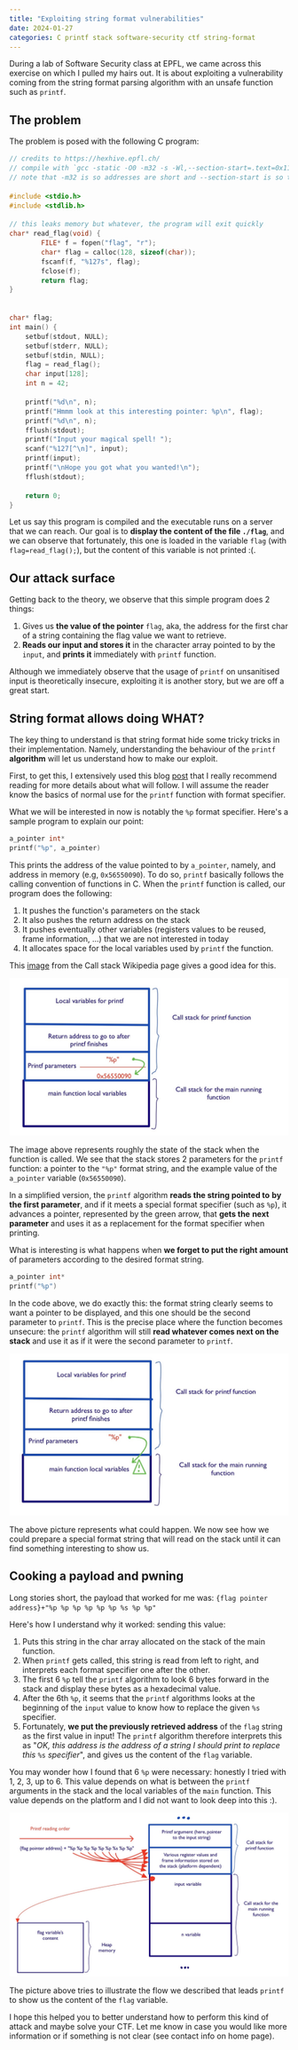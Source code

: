 ```yaml
---
title: "Exploiting string format vulnerabilities"
date: 2024-01-27
categories: C printf stack software-security ctf string-format
---
```


During a lab of Software Security class at EPFL, we came across this exercise on
which I pulled my hairs out. It is about exploiting a vulnerability coming from
the string format parsing algorithm with an unsafe function such as `printf`.

## The problem

The problem is posed with the following C program:

```c
// credits to https://hexhive.epfl.ch/
// compile with `gcc -static -O0 -m32 -s -Wl,--section-start=.text=0x11111111 2.c`
// note that -m32 is so addresses are short and --section-start is so there's no NULL in the address

#include <stdio.h>
#include <stdlib.h>

// this leaks memory but whatever, the program will exit quickly
char* read_flag(void) {
        FILE* f = fopen("flag", "r");
        char* flag = calloc(128, sizeof(char));
        fscanf(f, "%127s", flag);
        fclose(f);
        return flag;
}


char* flag;
int main() {
    setbuf(stdout, NULL);
    setbuf(stderr, NULL);
    setbuf(stdin, NULL);
    flag = read_flag();
    char input[128];
    int n = 42;

    printf("%d\n", n);
    printf("Hmmm look at this interesting pointer: %p\n", flag);
    printf("%d\n", n);
    fflush(stdout);    
    printf("Input your magical spell! ");
    scanf("%127[^\n]", input);
    printf(input);
    printf("\nHope you got what you wanted!\n");
    fflush(stdout);

    return 0;
}
```

Let us say this program is compiled and the executable runs on a server that we
can reach. Our goal is to **display the content of the file `./flag`**, and we
can observe that fortunately, this one is loaded in the variable `flag` (with
`flag=read_flag();`), but the content of this variable is not printed :(.

## Our attack surface

Getting back to the theory, we observe that this simple program does 2 things:

1. Gives us **the value of the pointer** `flag`, aka, the address for the first
   char of a string containing the flag value we want to retrieve.
2. **Reads our input and stores it** in the character array pointed to by the
   `input`, and **prints it** immediately with `printf` function.

Although we immediately observe that the usage of `printf` on unsanitised input
is theoretically insecure, exploiting it is another story, but we are off a
great start.

## String format allows doing WHAT?

The key thing to understand is that string format hide some tricky tricks in
their implementation. Namely, understanding the behaviour of the `printf`
**algorithm** will let us understand how to make our exploit.

First, to get this, I extensively used this blog
[post](https://infosecwriteups.com/exploiting-format-string-vulnerability-97e3d588da1b)
that I really recommend reading for more details about what will follow. I will
assume the reader know the basics of normal use for the `printf` function with
format specifier.

What we will be interested in now is notably the `%p` format specifier. Here's a
sample program to explain our point:

```c
a_pointer int*
printf("%p", a_pointer)
```

This prints the address of the value pointed to by `a_pointer`, namely, and
address in memory (e.g, `0x56550090`). To do so, `printf` basically follows the
calling convention of functions in C. When the `printf` function is called, our program does the following:

1. It pushes the function's parameters on the stack
1. It also pushes the return address on the stack
1. It pushes eventually other variables (registers values to be reused, frame
   information, ...) that we are not interested in today
1. It allocates space for the local variables used by `printf` the function.

This
[image](https://commons.wikimedia.org/wiki/File:Call_stack_layout.svg#/media/File:Call_stack_layout.svg)
from the Call stack Wikipedia page gives a good idea for this.

![`normal_printf`](/assets/normal_printf.jpg)

The image above represents roughly the state of the stack when the function is
called. We see that the stack stores 2 parameters for the `printf` function: a
pointer to the `"%p"` format string, and the example value of the `a_pointer`
variable (`0x56550090`).

In a simplified version, the `printf` algorithm **reads the string pointed to**
**by the first parameter**, and if it meets a special format specifier (such as
`%p`), it advances a pointer, represented by the green arrow, that **gets the**
**next parameter** and uses it as a replacement for the format specifier when
printing.

What is interesting is what happens when **we forget to put the right amount**
of parameters according to the desired format string.

```c
a_pointer int*
printf("%p")
```

In the code above, we do exactly this: the format string clearly seems to want a
pointer to be displayed, and this one should be the second parameter to
`printf`. This is the precise place where the function becomes unsecure: the
`printf` algorithm will still **read whatever comes next on the stack** and use
it as if it were the second parameter to `printf`.

![`bad_printf`](/assets/bad_printf.jpg)

The above picture represents what could happen. We now see how we could prepare
a special format string that will read on the stack until it can find something
interesting to show us.

## Cooking a payload and pwning

Long stories short, the payload that worked for me was:
`{flag pointer address}+"%p %p %p %p %p %p %s %p %p"`

Here's how I understand why it worked: sending this value:

1. Puts this string in the char array allocated on the stack of the main
   function.
1. When `printf` gets called, this string is read from left to right, and
interprets each format specifier one after the other.
1. The first 6 `%p` tell the `printf` algorithm to look 6 bytes forward in the
stack and display these bytes as a hexadecimal value.
1. After the 6th `%p`, it seems that the `printf` algorithms looks at the
beginning of the `input` value to know how to replace the given `%s` specifier.
1. Fortunately, **we put the previously retrieved address** of the `flag` string
as the first value in input! The `printf` algorithm therefore interprets this as
"*OK, this address is the address of a string I should print to replace this*
`%s` *specifier*", and gives us the content of the `flag` variable.

You may wonder how I found that 6 `%p` were necessary: honestly I tried with 1,
2, 3, up to 6. This value depends on what is between the `printf` arguments in
the stack and the local variables of the `main` function. This value depends on
the platform and I did not want to look deep into this :).

![`printf_pwn`](/assets/printf_pwn.jpg)

The picture above tries to illustrate the flow we described that leads `printf`
to show us the content of the `flag` variable.

I hope this helped you to better understand how to perform this kind of attack
and maybe solve your CTF. Let me know in case you would like more information or
if something is not clear (see contact info on home page).
